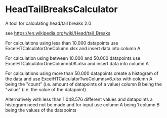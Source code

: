 # HeadTailBreaksCalculator
A tool for calculating head/tail breaks 2.0

see https://en.wikipedia.org/wiki/Head/tail_Breaks

For calculations using less than 10.000 datapoints use ExcelHTCalculatorOneColumn.xlsx and insert data into column A

For calculation using between 10.000 and 50.000 datapoints use ExcelHTCalculatorOneColumn50K.xlsx and insert data into column A

For calculations using more than 50.000 datapoints create a histogram of the data and use ExcelHTCalculatorTwoColumnsv6.xlsx with 
  column A being the "count" (i.e. amount of datapoints of a value)
  column B being the "value" (i.e. the value of the datapoint)
  
  Alternatively with less than 1.048.576 different values and datapoints a histogram need not be made and for input use
    column A being 1
    column B being the values of the datapoints

